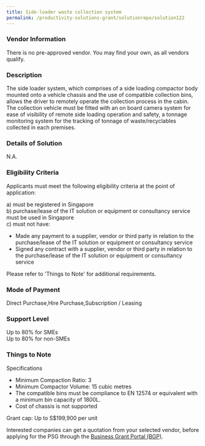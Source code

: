 ```yaml
---
title: Side-loader waste collection system
permalink: /productivity-solutions-grant/solutionrepo/solution122
---
```


### Vendor Information
There is no pre-approved vendor. You may find your own, as all vendors qualify.

### Description

The side loader system, which comprises of a side loading compactor body mounted onto a vehicle chassis and the use of compatible collection bins, allows the driver to remotely operate the collection process in the cabin. The collection vehicle must be fitted with an on board camera system for ease of visibility of remote side loading operation and safety, a tonnage monitoring system for the tracking of tonnage of waste/recyclables collected in each premises.

### Details of Solution

N.A.

### Eligibility Criteria

Applicants must meet the following eligibility criteria at the point of application:

a) must be registered in Singapore <br>
b) purchase/lease of the IT solution or equipment or consultancy service must be used in Singapore <br>
c) must not have:
- Made any payment to a supplier, vendor or third party in relation to the purchase/lease of the IT solution or equipment or consultancy service
- Signed any contract with a supplier, vendor or third party in relation to the purchase/lease of the IT solution or equipment or consultancy service

Please refer to 'Things to Note' for additional requirements.

### Mode of Payment
Direct Purchase,Hire Purchase,Subscription / Leasing

### Support Level
Up to 80% for SMEs <br>
Up to 80% for non-SMEs

### Things to Note
Specifications
- Minimum Compaction Ratio:  3
- Minimum Compactor Volume: 15 cubic metres
- The compatible bins must be compliance to EN 12574 or equivalent with a minimum bin capacity of 1800L.
- Cost of chassis is not supported

Grant cap: Up to S$199,900 per unit


Interested companies can get a quotation from your selected vendor, before applying for the PSG through the <a target='_blank' href='https://www.businessgrants.gov.sg/'>Business Grant Portal (BGP)</a>.
